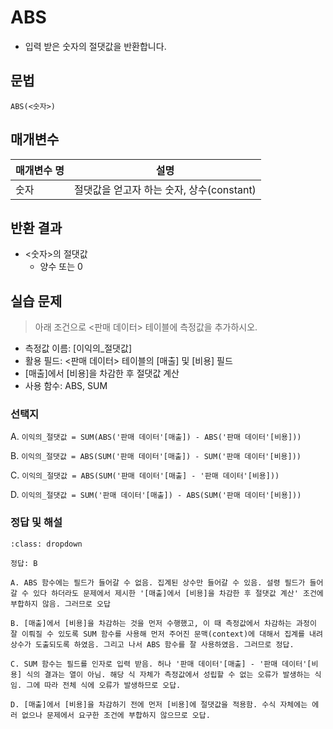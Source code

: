 # ABS

- 입력 받은 숫자의 절댓값을 반환합니다.

## 문법

```
ABS(<숫자>)
```

## 매개변수

매개변수 명 | 설명 
---------|----------
 숫자 | 절댓값을 얻고자 하는 숫자, 상수(constant)


## 반환 결과

- <숫자>의 절댓값
  - 양수 또는 0

## 실습 문제

> 아래 조건으로 <판매 데이터> 테이블에 측정값을 추가하시오.

- 측정값 이름: [이익의_절댓값]
- 활용 필드: <판매 데이터> 테이블의 [매출] 및 [비용] 필드
- [매출]에서 [비용]을 차감한 후 절댓값 계산
- 사용 함수: ABS, SUM

### 선택지

A. `이익의_절댓값 = SUM(ABS('판매 데이터'[매출]) - ABS('판매 데이터'[비용]))`

B. `이익의_절댓값 = ABS(SUM('판매 데이터'[매출]) - SUM('판매 데이터'[비용]))`

C. `이익의_절댓값 = ABS(SUM('판매 데이터'[매출] - '판매 데이터'[비용]))`

D. `이익의_절댓값 = SUM('판매 데이터'[매출]) - ABS(SUM('판매 데이터'[비용]))`

### 정답 및 해설

```{admonition} 클릭해서 정답 및 해설을 확인해보세요.
:class: dropdown

정답: B

A. ABS 함수에는 필드가 들어갈 수 없음. 집계된 상수만 들어갈 수 있음. 설령 필드가 들어갈 수 있다 하더라도 문제에서 제시한 '[매출]에서 [비용]을 차감한 후 절댓값 계산' 조건에 부합하지 않음. 그러므로 오답

B. [매출]에서 [비용]을 차감하는 것을 먼저 수행했고, 이 때 측정값에서 차감하는 과정이 잘 이뤄질 수 있도록 SUM 함수를 사용해 먼저 주어진 문맥(context)에 대해서 집계를 내려 상수가 도출되도록 하였음. 그리고 나서 ABS 함수를 잘 사용하였음. 그러므로 정답.

C. SUM 함수는 필드를 인자로 입력 받음. 허나 '판매 데이터'[매출] - '판매 데이터'[비용] 식의 결과는 열이 아님. 해당 식 자체가 측정값에서 성립할 수 없는 오류가 발생하는 식임. 그에 따라 전체 식에 오류가 발생하므로 오답.

D. [매출]에서 [비용]을 차감하기 전에 먼저 [비용]에 절댓값을 적용함. 수식 자체에는 에러 없으나 문제에서 요구한 조건에 부합하지 않으므로 오답.
```